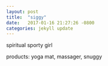 ```yaml
---
layout: post
title:  "siggy"
date:   2017-01-16 21:27:26 -0800
categories: jekyll update
---
```

spiritual sporty girl

products: yoga mat, massager, snuggy
